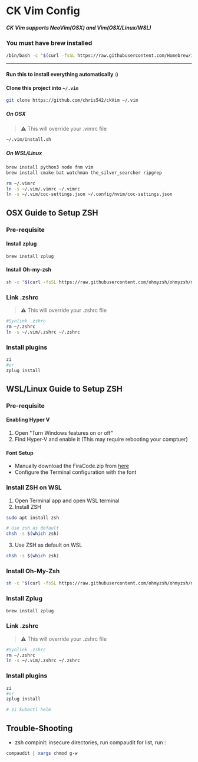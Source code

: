 # CK Vim Config

##### _CK Vim supports NeoVim(OSX) and Vim(OSX/Linux/WSL)_

### You must have brew installed

```bash
/bin/bash -c "$(curl -fsSL https://raw.githubusercontent.com/Homebrew/install/HEAD/install.sh)"
```

---

#### Run this to install everything automatically :)

#### Clone this project into `~/.vim`

```bash
git clone https://github.com/chris542/ckVim ~/.vim
```

##### On OSX

> :warning: This will override your .vimrc file

```bash
~/.vim/install.sh
```

##### On WSL/Linux

```bash
brew install python3 node fnm vim
brew install cmake bat watchman the_silver_searcher ripgrep

rm ~/.vimrc
ln -s ~/.vim/.vimrc ~/.vimrc
ln -s ~/.vim/coc-settings.json ~/.config/nvim/coc-settings.json
```

## OSX Guide to Setup ZSH

### Pre-requisite

#### Install zplug

```bash
brew install zplug
```

#### Install Oh-my-zsh

```bash
sh -c "$(curl -fsSL https://raw.githubusercontent.com/ohmyzsh/ohmyzsh/master/tools/install.sh)"
```

### Link .zshrc

> :warning: This will override your .zshrc file

```bash
#Synlink .zshrc
rm ~/.zshrc
ln -s ~/.vim/.zshrc ~/.zshrc
```

### Install plugins

```bash
zi
#or
zplug install
```

## WSL/Linux Guide to Setup ZSH

### Pre-requisite

#### Enabling Hyper V

1. Open "Turn Windows features on or off"
2. Find Hyper-V and enable it (This may require rebooting your comptuer)

#### Font Setup

- Manually download the FiraCode.zip from [here](https://github.com/ryanoasis/nerd-fonts/releases)
- Configure the Terminal configuration with the font

### Install ZSH on WSL

1. Open Terminal app and open WSL terminal
2. Install ZSH

```bash
sudo apt install zsh

# Use zsh as default
chsh -s $(which zsh)
```

3. Use ZSH as default on WSL

```bash
chsh -s $(which zsh)
```

### Install Oh-My-Zsh

```bash
sh -c "$(curl -fsSL https://raw.githubusercontent.com/ohmyzsh/ohmyzsh/master/tools/install.sh)"
```

### Install Zplug

```bash
brew install zplug
```

### Link .zshrc

> :warning: This will override your .zshrc file

```bash
#Synlink .zshrc
rm ~/.zshrc
ln -s ~/.vim/.zshrc ~/.zshrc
```

### Install plugins

```bash
zi
#or
zplug install

# zi kubectl helm
```

## Trouble-Shooting

- zsh compinit: insecure directories, run compaudit for list, run :

```bash
compaudit | xargs chmod g-w
```
